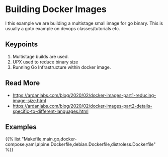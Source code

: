 <!-- menu: Docker Images -->
# Building Docker Images

I this example we are building a multistage small image for go binary. This is usually a goto example on devops classes/tutorials etc.

## Keypoints

1. Multistage builds are used.
2. UPX used to reduce binary size
3. Running Go Infrastructure within docker image.


## Read More

  * https://ardanlabs.com/blog/2020/02/docker-images-part1-reducing-image-size.html
  * https://ardanlabs.com/blog/2020/02/docker-images-part2-details-specific-to-different-languages.html

## Examples

{{% list "Makefile,main.go,docker-compose.yaml,alpine.Dockerfile,debian.Dockerfile,distroless.Dockerfile" %}}
